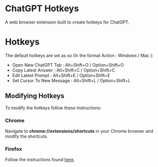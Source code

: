 # ChatGPT Hotkeys
A web browser extension built to create hotkeys for ChatGPT.

# Hotkeys
The default hotkeys are set as so (In the format Action : Windows / Mac ):
- Open New ChatGPT Tab : Alt+Shift+O / Option+Shift+O
- Copy Latest Answer : Alt+Shift+C / Option+Shift+C
- Edit Latest Prompt : Alt+Shift+E / Option+Shift+E
- Set Cursor To New Message : Alt+Shift+L / Option+Shift+L

## Modifying Hotkeys
To modify the hotkeys follow these instructions:

### Chrome
Navigate to **chrome://extensions/shortcuts** in your Chrome browser and modify the shortcuts.

### Firefox
Follow the instructions found [here](https://support.mozilla.org/en-US/kb/manage-extension-shortcuts-firefox).
